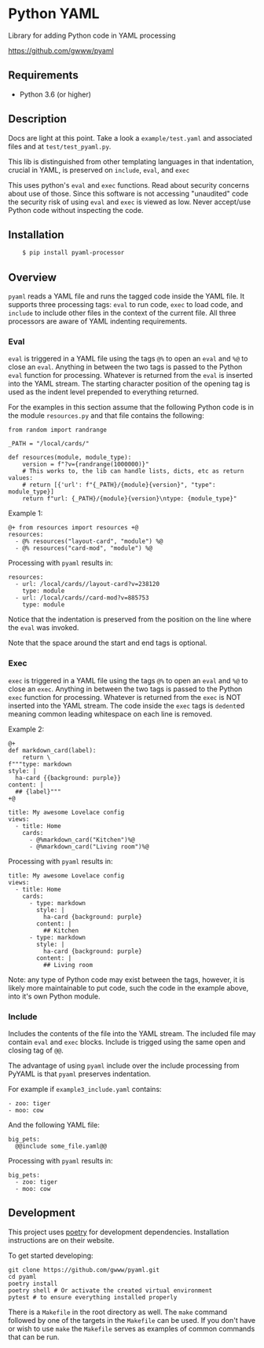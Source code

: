 # Python YAML

Library for adding Python code in YAML processing

https://github.com/gwww/pyaml

## Requirements

- Python 3.6 (or higher)

## Description

Docs are light at this point. Take a look a `example/test.yaml` and associated
files and at `test/test_pyaml.py`.

This lib is distinguished from other templating languages in that
indentation, crucial in YAML, is preserved on `include`, `eval`, and `exec`

This uses python's `eval` and `exec` functions. Read about security concerns
about use of those. Since this software is not accessing "unaudited" code the
security risk of using `eval` and `exec` is viewed as low. Never accept/use
Python code without inspecting the code.

## Installation

```bash
    $ pip install pyaml-processor
```

## Overview

`pyaml` reads a YAML file and runs the tagged code inside the YAML file. It 
supports three processing tags: `eval` to run code, `exec` to load code, and `include` to include other files in the context of the current file. All three
processors are aware of YAML indenting requirements.

### Eval

`eval` is triggered in a YAML file using the tags `@%` to open an `eval` and `%@`
to close an `eval`. Anything in between the two tags is passed to the Python `eval`
function for processing. Whatever is returned from the `eval` is inserted into
the YAML stream. The starting character position of the opening tag is used as
the indent level prepended to everything returned.

For the examples in this section assume that the following Python code
is in the module `resources.py` and that file contains the following:
```
from random import randrange

_PATH = "/local/cards/"

def resources(module, module_type):
    version = f"?v={randrange(1000000)}"
    # This works to, the lib can handle lists, dicts, etc as return values:
    # return [{'url': f"{_PATH}/{module}{version}", "type": module_type}]
    return f"url: {_PATH}/{module}{version}\ntype: {module_type}"
```

Example 1:
```
@+ from resources import resources +@
resources:
  - @% resources("layout-card", "module") %@
  - @% resources("card-mod", "module") %@
```

Processing with `pyaml` results in:
```
resources:
  - url: /local/cards//layout-card?v=238120
    type: module
  - url: /local/cards//card-mod?v=885753
    type: module
```

Notice that the indentation is preserved from the position on the line where
the `eval` was invoked.

Note that the space around the start and end tags is optional.

### Exec

`exec` is triggered in a YAML file using the tags `@%` to open an `eval` and `%@`
to close an `exec`. Anything in between the two tags is passed to the Python `exec`
function for processing. Whatever is returned from the `exec` is NOT inserted into
the YAML stream. The code inside the `exec` tags is `dedent`ed meaning 
common leading whitespace on each line is removed.

Example 2:
```
@+
def markdown_card(label):
    return \
f"""type: markdown
style: |
  ha-card {{background: purple}}
content: |
  ## {label}"""
+@

title: My awesome Lovelace config
views:
  - title: Home
    cards:
      - @%markdown_card("Kitchen")%@
      - @%markdown_card("Living room")%@
```

Processing with `pyaml` results in:
```
title: My awesome Lovelace config
views:
  - title: Home
    cards:
      - type: markdown
        style: |
          ha-card {background: purple}
        content: |
          ## Kitchen
      - type: markdown
        style: |
          ha-card {background: purple}
        content: |
          ## Living room
```

Note: any type of Python code may exist between the tags, however,
it is likely more maintainable to put code, such the code in the
example above, into it's own Python module.

### Include

Includes the contents of the file into the YAML stream. The included file
may contain `eval` and `exec` blocks. Include is trigged using the same
open and closing tag of `@@`.

The advantage of using `pyaml` include over the include processing from PyYAML
is that `pyaml` preserves indentation.

For example if `example3_include.yaml` contains:
```
- zoo: tiger
- moo: cow
```

And the following YAML file:
```
big_pets:
  @@include some_file.yaml@@
```

Processing with `pyaml` results in:
```
big_pets:
  - zoo: tiger
  - moo: cow
```

## Development

This project uses [poetry](https://poetry.eustace.io/) for development dependencies. Installation instructions are on their website.

To get started developing:

```
git clone https://github.com/gwww/pyaml.git
cd pyaml
poetry install
poetry shell # Or activate the created virtual environment
pytest # to ensure everything installed properly
```

There is a `Makefile` in the root directory as well. The `make` command
followed by one of the targets in the `Makefile` can be used. If you don't
have or wish to use `make` the `Makefile` serves as examples of common
commands that can be run.
